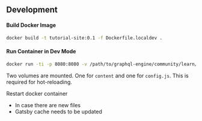 ## Development

#### Build Docker Image
```bash
docker build -t tutorial-site:0.1 -f Dockerfile.localdev .
```

#### Run Container in Dev Mode

```bash
docker run -ti -p 8080:8080 -v /path/to/graphql-engine/community/learn/graphql-tutorials/tutorials/vue-apollo/tutorial-site/content:/gatsby-gitbook-boilerplate/content -v /path/to/graphql-engine/community/learn/graphql-tutorials/tutorials/vue-apollo/tutorial-site/config.js:/gatsby-gitbook-boilerplate/config.js tutorial-site:0.1
```

Two volumes are mounted. One for `content` and one for `config.js`. This is required for hot-reloading. 

Restart docker container
- In case there are new files
- Gatsby cache needs to be updated

